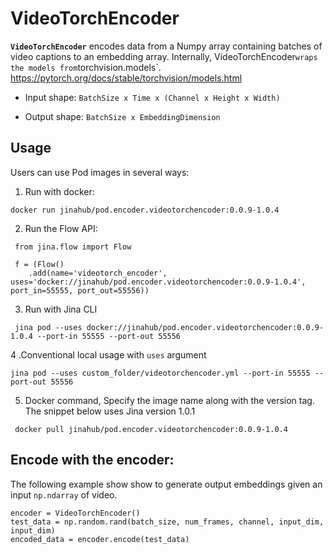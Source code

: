 # VideoTorchEncoder

**`VideoTorchEncoder`** encodes data from a Numpy array containing batches of video captions to an embedding array.  Internally, VideoTorchEncoder` wraps the models from `torchvision.models`. https://pytorch.org/docs/stable/torchvision/models.html 

- Input shape:  `BatchSize x Time x (Channel x Height x Width)`

- Output shape:  `BatchSize x EmbeddingDimension` 




## Usage

Users can use Pod images in several ways:

1. Run with docker:

```
docker run jinahub/pod.encoder.videotorchencoder:0.0.9-1.0.4
```

2. Run the Flow API:

```
 from jina.flow import Flow

 f = (Flow()
    .add(name='videotorch_encoder', uses='docker://jinahub/pod.encoder.videotorchencoder:0.0.9-1.0.4', port_in=55555, port_out=55556))
```

3. Run with Jina CLI

```
 jina pod --uses docker://jinahub/pod.encoder.videotorchencoder:0.0.9-1.0.4 --port-in 55555 --port-out 55556
```

4 .Conventional local usage with `uses` argument

```
jina pod --uses custom_folder/videotorchencoder.yml --port-in 55555 --port-out 55556
```

5. Docker command, Specify the image name along with the version tag. The snippet below uses Jina version 1.0.1

```
 docker pull jinahub/pod.encoder.videotorchencoder:0.0.9-1.0.4
```



## Encode with the encoder:

The following example show show to generate output embeddings given an input `np.ndarray` of video.

    encoder = VideoTorchEncoder()
    test_data = np.random.rand(batch_size, num_frames, channel, input_dim, input_dim)
    encoded_data = encoder.encode(test_data)

